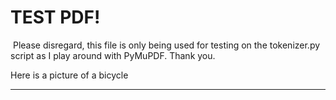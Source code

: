 # TEST PDF!

​ Please disregard, this file is only being used for testing on the tokenizer.py script
as I play around with PyMuPDF. Thank you.

Here is a picture of a bicycle


-----

